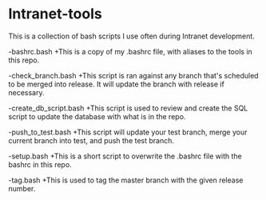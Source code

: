 Intranet-tools
==============
This is a collection of bash scripts I use often during Intranet development.

-bashrc.bash
  +This is a copy of my .bashrc file, with aliases to the tools in this repo.

-check_branch.bash
  +This script is ran against any branch that's scheduled to be merged into release. It will update the branch with release if necessary.

-create_db_script.bash
  +This script is used to review and create the SQL script to update the database with what is in the repo.

-push_to_test.bash
  +This script will update your test branch, merge your current branch into test, and push the test branch.

-setup.bash
  +This is a short script to overwrite the .bashrc file with the bashrc in this repo.

-tag.bash
  +This is used to tag the master branch with the given release number.
